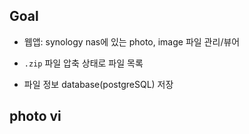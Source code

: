 
## Goal
- 웹앱: synology nas에 있는 photo, image 파일 관리/뷰어

- `.zip` 파일 압축 상태로 파일 목록
- 파일 정보 database(postgreSQL) 저장

## photo vi